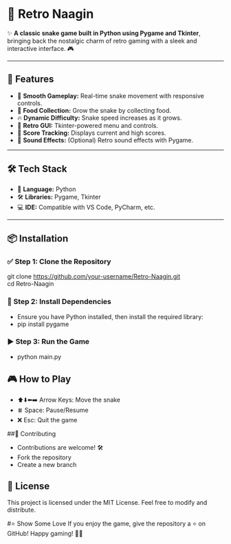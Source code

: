 # 🐍 Retro Naagin
✨ **A classic snake game built in Python using Pygame and Tkinter**, bringing back the nostalgic charm of retro gaming with a sleek and interactive interface. 🎮

---

## 🚀 Features
- 🎯 **Smooth Gameplay:** Real-time snake movement with responsive controls.  
- 🍎 **Food Collection:** Grow the snake by collecting food.  
- 🔥 **Dynamic Difficulty:** Snake speed increases as it grows.  
- 🎨 **Retro GUI:** Tkinter-powered menu and controls.  
- 💾 **Score Tracking:** Displays current and high scores.  
- 🎵 **Sound Effects:** (Optional) Retro sound effects with Pygame.  

---

## 🛠️ Tech Stack
- 🐍 **Language:** Python  
- 🛠️ **Libraries:** Pygame, Tkinter  
- 💻 **IDE:** Compatible with VS Code, PyCharm, etc.  

---

## 📦 Installation

### ✅ Step 1: Clone the Repository

git clone https://github.com/your-username/Retro-Naagin.git  
cd Retro-Naagin

### 🔧 Step 2: Install Dependencies
- Ensure you have Python installed, then install the required library:
- pip install pygame

### ▶️ Step 3: Run the Game
- python main.py

## 🎮 How to Play
- ⬆️⬇️⬅️➡️ Arrow Keys: Move the snake
- ⏸️ Space: Pause/Resume
- ❌ Esc: Quit the game

##🤝 Contributing
- Contributions are welcome! 🛠️
- Fork the repository
- Create a new branch

## 📜 License
This project is licensed under the MIT License.
Feel free to modify and distribute.

#⭐ Show Some Love
If you enjoy the game, give the repository a ⭐ on GitHub!
Happy gaming! 🎉🐍
